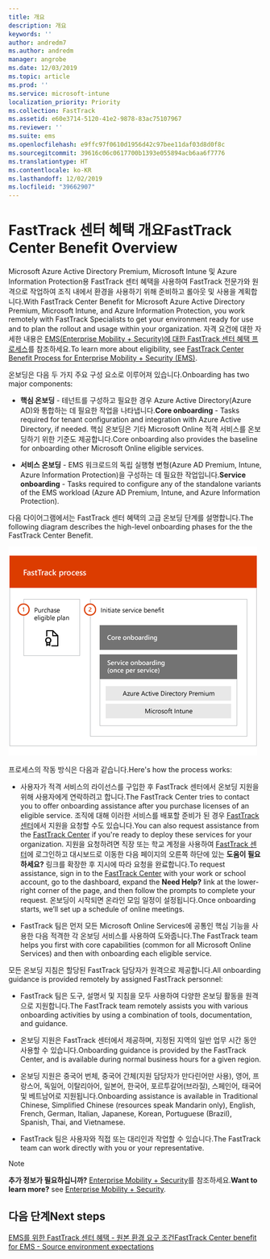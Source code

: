 ```yaml
---
title: 개요
description: 개요
keywords: ''
author: andredm7
ms.author: andredm
manager: angrobe
ms.date: 12/03/2019
ms.topic: article
ms.prod: ''
ms.service: microsoft-intune
localization_priority: Priority
ms.collection: FastTrack
ms.assetid: e60e3714-5120-41e2-9878-83ac75107967
ms.reviewer: ''
ms.suite: ems
ms.openlocfilehash: e9ffc97f0610d1956d42c97bee11daf03d8d0f8c
ms.sourcegitcommit: 39616c06c0617700b1393e055894acb6aa6f7776
ms.translationtype: HT
ms.contentlocale: ko-KR
ms.lasthandoff: 12/02/2019
ms.locfileid: "39662907"
---
```

# <a name="fasttrack-center-benefit-overview"></a><span data-ttu-id="a0821-103">FastTrack 센터 혜택 개요</span><span class="sxs-lookup"><span data-stu-id="a0821-103">FastTrack Center Benefit Overview</span></span>

<span data-ttu-id="a0821-104">Microsoft Azure Active Directory Premium, Microsoft Intune 및 Azure Information Protection용 FastTrack 센터 혜택을 사용하여 FastTrack 전문가와 원격으로 작업하여 조직 내에서 환경을 사용하기 위해 준비하고 롤아웃 및 사용을 계획합니다.</span><span class="sxs-lookup"><span data-stu-id="a0821-104">With FastTrack Center Benefit for Microsoft Azure Active Directory Premium, Microsoft Intune, and Azure Information Protection, you work remotely with FastTrack Specialists to get your environment ready for use and to plan the rollout and usage within your organization.</span></span> <span data-ttu-id="a0821-105">자격 요건에 대한 자세한 내용은 [EMS(Enterprise Mobility + Security)에 대한 FastTrack 센터 혜택 프로세스](EMS-fasttrack-process.md)를 참조하세요.</span><span class="sxs-lookup"><span data-stu-id="a0821-105">To learn more about eligibility, see [FastTrack Center Benefit Process for Enterprise Mobility + Security (EMS)](EMS-fasttrack-process.md).</span></span>

<span data-ttu-id="a0821-106">온보딩은 다음 두 가지 주요 구성 요소로 이루어져 있습니다.</span><span class="sxs-lookup"><span data-stu-id="a0821-106">Onboarding has two major components:</span></span>

-   <span data-ttu-id="a0821-107">**핵심 온보딩** - 테넌트를 구성하고 필요한 경우 Azure Active Directory(Azure AD)와 통합하는 데 필요한 작업을 나타냅니다.</span><span class="sxs-lookup"><span data-stu-id="a0821-107">**Core onboarding** - Tasks required for tenant configuration and integration with Azure Active Directory, if needed.</span></span> <span data-ttu-id="a0821-108">핵심 온보딩은 기타 Microsoft Online 적격 서비스를 온보딩하기 위한 기준도 제공합니다.</span><span class="sxs-lookup"><span data-stu-id="a0821-108">Core onboarding also provides the baseline for onboarding other Microsoft Online eligible services.</span></span>

-   <span data-ttu-id="a0821-109">**서비스 온보딩** - EMS 워크로드의 독립 실행형 변형(Azure AD Premium, Intune, Azure Information Protection)을 구성하는 데 필요한 작업입니다.</span><span class="sxs-lookup"><span data-stu-id="a0821-109">**Service onboarding** - Tasks required to configure any of the standalone variants of the EMS workload (Azure AD Premium, Intune, and Azure Information Protection).</span></span>

<span data-ttu-id="a0821-110">다음 다이어그램에서는 FastTrack 센터 혜택의 고급 온보딩 단계를 설명합니다.</span><span class="sxs-lookup"><span data-stu-id="a0821-110">The following diagram describes the high-level onboarding phases for the the FastTrack Center Benefit.</span></span>

![FastTrack 센터 혜택을 사용하는 고급 온보딩 단계](./media/ft-onboarding-process.png)

<span data-ttu-id="a0821-112">프로세스의 작동 방식은 다음과 같습니다.</span><span class="sxs-lookup"><span data-stu-id="a0821-112">Here's how the process works:</span></span>

- <span data-ttu-id="a0821-113">사용자가 적격 서비스의 라이선스를 구입한 후 FastTrack 센터에서 온보딩 지원을 위해 사용자에게 연락하려고 합니다.</span><span class="sxs-lookup"><span data-stu-id="a0821-113">The FastTrack Center tries to contact you to offer onboarding assistance after you purchase licenses of an eligible service.</span></span> <span data-ttu-id="a0821-114">조직에 대해 이러한 서비스를 배포할 준비가 된 경우 [FastTrack 센터](https://go.microsoft.com/fwlink/?linkid=780698)에서 지원을 요청할 수도 있습니다.</span><span class="sxs-lookup"><span data-stu-id="a0821-114">You can also request assistance from the [FastTrack Center](https://go.microsoft.com/fwlink/?linkid=780698) if you're ready to deploy these services for your organization.</span></span> <span data-ttu-id="a0821-115">지원을 요청하려면 직장 또는 학교 계정을 사용하여 [FastTrack 센터](https://go.microsoft.com/fwlink/?linkid=780698)에 로그인하고 대시보드로 이동한 다음 페이지의 오른쪽 하단에 있는 **도움이 필요하세요?** 링크를 확장한 후 지시에 따라 요청을 완료합니다.</span><span class="sxs-lookup"><span data-stu-id="a0821-115">To request assistance, sign in to the [FastTrack Center](https://go.microsoft.com/fwlink/?linkid=780698) with your work or school account, go to the dashboard, expand the **Need Help?** link at the lower-right corner of the page, and then follow the prompts to complete your request.</span></span> <span data-ttu-id="a0821-116">온보딩이 시작되면 온라인 모임 일정이 설정됩니다.</span><span class="sxs-lookup"><span data-stu-id="a0821-116">Once onboarding starts, we’ll set up a schedule of online meetings.</span></span>

-   <span data-ttu-id="a0821-117">FastTrack 팀은 먼저 모든 Microsoft Online Services에 공통인 핵심 기능을 사용한 다음 적격한 각 온보딩 서비스를 사용하여 도와줍니다.</span><span class="sxs-lookup"><span data-stu-id="a0821-117">The FastTrack team helps you first with core capabilities (common for all Microsoft Online Services) and then with onboarding each eligible service.</span></span>

<span data-ttu-id="a0821-118">모든 온보딩 지침은 할당된 FastTrack 담당자가 원격으로 제공합니다.</span><span class="sxs-lookup"><span data-stu-id="a0821-118">All onboarding guidance is provided remotely by assigned FastTrack personnel:</span></span>

-   <span data-ttu-id="a0821-119">FastTrack 팀은 도구, 설명서 및 지침을 모두 사용하여 다양한 온보딩 활동을 원격으로 지원합니다.</span><span class="sxs-lookup"><span data-stu-id="a0821-119">The FastTrack team remotely assists you with various onboarding activities by using a combination of tools, documentation, and guidance.</span></span>

-   <span data-ttu-id="a0821-120">온보딩 지원은 FastTrack 센터에서 제공하며, 지정된 지역의 일반 업무 시간 동안 사용할 수 있습니다.</span><span class="sxs-lookup"><span data-stu-id="a0821-120">Onboarding guidance is provided by the FastTrack Center, and is available during normal business hours for a given region.</span></span>

-   <span data-ttu-id="a0821-121">온보딩 지원은 중국어 번체, 중국어 간체(지원 담당자가 만다린어만 사용), 영어, 프랑스어, 독일어, 이탈리아어, 일본어, 한국어, 포르투갈어(브라질), 스페인어, 태국어 및 베트남어로 지원됩니다.</span><span class="sxs-lookup"><span data-stu-id="a0821-121">Onboarding assistance is available in Traditional Chinese, Simplified Chinese (resources speak Mandarin only), English, French, German, Italian, Japanese, Korean, Portuguese (Brazil), Spanish, Thai, and Vietnamese.</span></span>

-   <span data-ttu-id="a0821-122">FastTrack 팀은 사용자와 직접 또는 대리인과 작업할 수 있습니다.</span><span class="sxs-lookup"><span data-stu-id="a0821-122">The FastTrack team can work directly with you or your representative.</span></span>

> [!NOTE]
> <span data-ttu-id="a0821-123">**추가 정보가 필요하십니까?** [Enterprise Mobility + Security](https://www.microsoft.com/cloud-platform/enterprise-mobility)를 참조하세요.</span><span class="sxs-lookup"><span data-stu-id="a0821-123">**Want to learn more?** see [Enterprise Mobility + Security](https://www.microsoft.com/cloud-platform/enterprise-mobility).</span></span>

## <a name="next-steps"></a><span data-ttu-id="a0821-124">다음 단계</span><span class="sxs-lookup"><span data-stu-id="a0821-124">Next steps</span></span>

[<span data-ttu-id="a0821-125">EMS를 위한 FastTrack 센터 혜택 - 원본 환경 요구 조건</span><span class="sxs-lookup"><span data-stu-id="a0821-125">FastTrack Center benefit for EMS - Source environment expectations</span></span>](EMS-source-environment-expectations.md)
